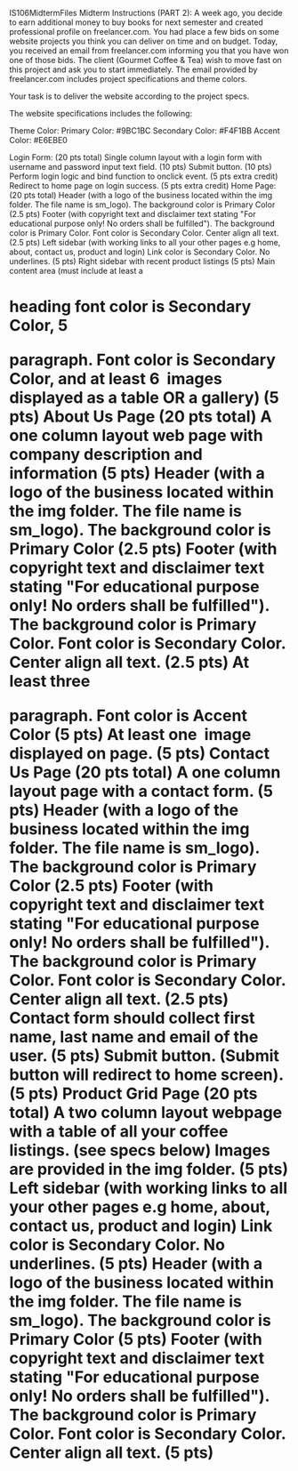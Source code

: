 IS106MidtermFiles
Midterm Instructions (PART 2):
A week ago, you decide to earn additional money to buy books for next semester and created professional profile on freelancer.com. You had place a few bids on some website projects you think you can deliver on time and on budget. Today, you received an email from freelancer.com informing you that you have won one of those bids. The client (Gourmet Coffee & Tea) wish to move fast on this project and ask you to start immediately. The email provided by freelancer.com includes project specifications and theme colors.

Your task is to deliver the website according to the project specs.

The website specifications includes the following:

Theme Color:
Primary Color: #9BC1BC Secondary Color: #F4F1BB Accent Color: #E6EBE0

Login Form: (20 pts total)
Single column layout with a login form with username and password input text field. (10 pts)
Submit button. (10 pts)
Perform login logic and bind function to onclick event. (5 pts extra credit)
Redirect to home page on login success. (5 pts extra credit)
Home Page: (20 pts total)
Header (with a logo of the business located within the img folder. The file name is sm_logo). The background color is Primary Color (2.5 pts)
Footer (with copyright text and disclaimer text stating "For educational purpose only! No orders shall be fulfilled"). The background color is Primary Color. Font color is Secondary Color. Center align all text. (2.5 pts)
Left sidebar (with working links to all your other pages e.g home, about, contact us, product and login) Link color is Secondary Color. No underlines. (5 pts)
Right sidebar with recent product listings (5 pts)
Main content area (must include at least a <h1> heading font color is Secondary Color, 5 <p> paragraph. Font color is Secondary Color, and at least 6 <img> images displayed as a table OR a gallery) (5 pts)
About Us Page (20 pts total)
A one column layout web page with company description and information (5 pts)
Header (with a logo of the business located within the img folder. The file name is sm_logo). The background color is Primary Color (2.5 pts)
Footer (with copyright text and disclaimer text stating "For educational purpose only! No orders shall be fulfilled"). The background color is Primary Color. Font color is Secondary Color. Center align all text. (2.5 pts)
At least three <p> paragraph. Font color is Accent Color (5 pts)
At least one <img> image displayed on page. (5 pts)
Contact Us Page (20 pts total)
A one column layout page with a contact form. (5 pts)
Header (with a logo of the business located within the img folder. The file name is sm_logo). The background color is Primary Color (2.5 pts)
Footer (with copyright text and disclaimer text stating "For educational purpose only! No orders shall be fulfilled"). The background color is Primary Color. Font color is Secondary Color. Center align all text. (2.5 pts)
Contact form should collect first name, last name and email of the user. (5 pts)
Submit button. (Submit button will redirect to home screen). (5 pts)
Product Grid Page (20 pts total)
A two column layout webpage with a table of all your coffee listings. (see specs below) Images are provided in the img folder. (5 pts)
Left sidebar (with working links to all your other pages e.g home, about, contact us, product and login) Link color is Secondary Color. No underlines. (5 pts)
Header (with a logo of the business located within the img folder. The file name is sm_logo). The background color is Primary Color (5 pts)
Footer (with copyright text and disclaimer text stating "For educational purpose only! No orders shall be fulfilled"). The background color is Primary Color. Font color is Secondary Color. Center align all text. (5 pts)